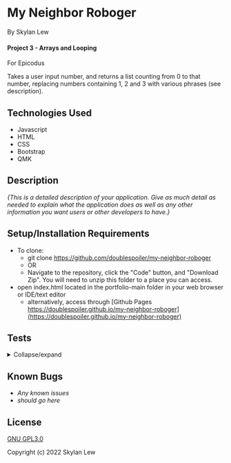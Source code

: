 
# My Neighbor Roboger

By Skylan Lew

#### Project 3 - Arrays and Looping

For Epicodus

Takes a user input number, and returns a list counting from 0 to that number, replacing numbers containing 1, 2 and 3 with various phrases (see description).

## Technologies Used

* Javascript
* HTML
* CSS
* Bootstrap
* QMK

## Description

_{This is a detailed description of your application. Give as much detail as needed to explain what the application does as well as any other information you want users or other developers to have.}_

## Setup/Installation Requirements

* To clone:
  * git clone https://github.com/doublespoiler/my-neighbor-roboger
  * OR
  * Navigate to the repository, click the "Code" button, and "Download Zip".  You will need to unzip this folder to a place you can access.
* open index.html located in the portfolio-main folder in your web browser or IDE/text editor
  * alternatively, access through [Github Pages https://doublespoiler.github.io/my-neighbor-roboger](https://doublespoiler.github.io/my-neighbor-roboger)

## Tests

<details>

  <summary>Collapse/expand</summary>


  <details>
    <summary>Describe countUp()</summary>   
    <blockquote>
      Test 1: "It should return an array of numbers from 0 to the user's inputted number"  <br>
      Code:  <br>
        countUp(5);  <br>
      Expected Result: [0, 1, 2, 3, 4, 5]  <br>
      Test 2: "It should return an array of numbers from 0 to the user's inputted number"  <br>
      Code:  <br>
        countUp(5);  <br>
      Expected Result: [0, 1, 2, 3, 4, 5]  
    </blockquote>
  </details>
  </blockquote>

  <details>
    <summary>Describe replaceNumbers()</summary> 
    <blockquote>
      Test 1:  
      Code:  
      Expected Result: 
    </blockquote> 
  </details>
  <details>
    <summary>Describe countUp()</summary>  
    <blockquote>
      Test 1:  
      Code:  
      Expected Result:
    </blockquote>
  </details>

</details>


## Known Bugs

* _Any known issues_
* _should go here_

## License

[GNU GPL3.0](https://choosealicense.com/licenses/gpl-3.0/)

Copyright (c) 2022 Skylan Lew